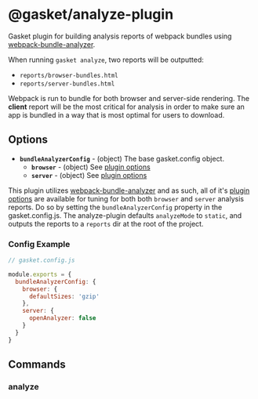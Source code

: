 # @gasket/analyze-plugin

Gasket plugin for building analysis reports of webpack bundles using
[webpack-bundle-analyzer].

When running `gasket analyze`, two reports will be outputted:
- `reports/browser-bundles.html`
- `reports/server-bundles.html`

Webpack is run to bundle for both browser and server-side rendering.
The **client** report will be the most critical for analysis in order to make
sure an app is bundled in a way that is most optimal for users to download.

## Options

- **`bundleAnalyzerConfig`** - (object) The base gasket.config object.
  - **`browser`** - (object) See [plugin options]
  - **`server`** - (object) See [plugin options]

This plugin utilizes [webpack-bundle-analyzer] and as such, all of it's
[plugin options] are available for tuning for both both `browser` and `server`
analysis reports. Do so by setting the `bundleAnalyzerConfig` property in the
gasket.config.js. The analyze-plugin defaults `analyzeMode` to `static`, and
outputs the reports to a `reports` dir at the root of the project.

### Config Example

```js
// gasket.config.js

module.exports = {
  bundleAnalyzerConfig: {
    browser: {
      defaultSizes: 'gzip'
    },
    server: {
      openAnalyzer: false
    }
  }
}
```

## Commands

### analyze


[webpack-bundle-analyzer]:https://github.com/webpack-contrib/webpack-bundle-analyzer
[plugin options]:https://github.com/webpack-contrib/webpack-bundle-analyzer#options-for-plugin
